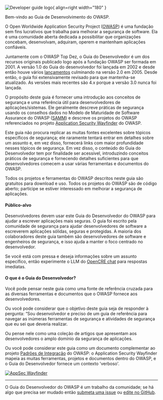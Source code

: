 ![Developer guide logo](../assets/images/dg_logo.png "OWASP Developer Guide"){ align=right width="180" }

Bem-vindo ao Guia de Desenvolvimento do OWASP.

O Open Worldwide Application Security Project ([OWASP][about]) é uma fundação sem fins lucrativos
que trabalha para melhorar a segurança de software.
Ela é uma comunidade aberta dedicada a possibilitar que organizações
concebam, desenvolvam, adquiram, operem e mantenham aplicações confiáveis.

Juntamente com o OWASP Top Dez, o Guia do Desenvolvedor é um dos recursos originais
publicado logo após a fundação OWASP ser formada em 2001.
A versão 1.0 do Guia do desenvolvedor foi lançada em 2002
e desde então houve vários [lançamentos][versions] culminando na versão 2.0 em 2005.
Desde então, o guia foi extensivamente revisado para que mantenha-se atualizado.
As versões mais recentes são 4.x porque a versão 3.0 nunca foi lançada.

O propósito deste guia é fornecer uma introdução aos conceitos de segurança
e uma referência útil para desenvolvedores de aplicações/sistemas.
Ele geralmente descreve práticas de segurança usando os conselhos dados no
Modelo de Maturidade de Software Assurance do OWASP ([SAMM][samm]) e descreve os projetos do OWASP
referenciados no projeto [Application Security Wayfinder][intstand] do OWASP.

Este guia não procura replicar as muitas fontes excelentes sobre tópicos específicos de segurança;
ele raramente tentará entrar em detalhes sobre um assunto e, em vez disso, fornecerá links com maior
profundidade nesses tópicos de segurança.
Em vez disso, o conteúdo do Guia do Desenvolvedor tem por finalidade ser acessível,
introduzindo conceitos práticos de segurança e fornecendo detalhes suficientes para que desenvolvedores
comecem a usar várias ferramentas e documentos do OWASP.

Todos os projetos e ferramentas do OWASP descritos neste guia são gratuitos para download e uso.
Todos os projetos do OWASP são de código aberto; participe se estiver interessado em melhorar a segurança de aplicações.

#### Público-alvo

Desenvolvedores devem usar este Guia do Desenvolvedor do OWASP para ajudar a escrever aplicações mais seguras.
O guia foi escrito pela comunidade de segurança para ajudar desenvolvedores de software a escreverem aplicações sólidas,
seguras e protegidas.
A maioria dos colaboradores deste guia também são desenvolvedores de software e engenheiros de segurança,
e isso ajuda a manter o foco centrado no desenvolvedor.

Se você está com pressa e deseja informações sobre um assunto específico, então
experimente o LLM do [OpenCRE chat][opencrechat] para respostas imediatas.

#### O que é o Guia do Desenvolvedor?

Você pode pensar neste guia como uma fonte de referência cruzada para as diversas ferramentas e documentos
que o OWASP fornece aos desenvolvedores.

Ou você pode considerar que o objetivo deste guia seja de responder à pergunta:
 “Sou desenvolvedor e preciso de um guia de referência para navegar as inúmeras ferramentas de segurança
 e atividades de segurança que eu sei que deveria realizar.

Ou pense nele como uma coleção de artigos que apresentam aos desenvolvedores o amplo domínio da segurança de aplicações.

Ou você pode considerar este guia como um documento complementar ao projeto [Padrões de Integração][intstand] do OWASP:
o Application Security Wayfinder mapeia as muitas ferramentas,
projetos e documentos dentro do OWASP, e o Guia do Desenvolvedor fornece um contexto 'verboso'.

[![AppSec Wayfinder](../assets/images/owasp-wayfinder.png "OWASP Application Security Wayfinder")][intstand]

----

O Guia do Desenvolvedor do OWASP é um trabalho da comunidade; se há algo que precisa ser mudado
então [submeta uma issue][issue03] ou [edite no GitHub][edit03].

[about]: https://owasp.org/about/
[edit03]: https://github.com/OWASP/DevGuide/blob/main/docs/pt-br/index.md
[intstand]: https://owasp.org/www-project-integration-standards/
[issue03]: https://github.com/OWASP/DevGuide/issues/new?labels=enhancement&template=request.md&title=Update:%2001-introduction
[opencrechat]: https://www.opencre.org/chatbot
[samm]: https://owaspsamm.org/about/
[versions]: https://github.com/OWASP/DevGuide/wiki#old-versions
